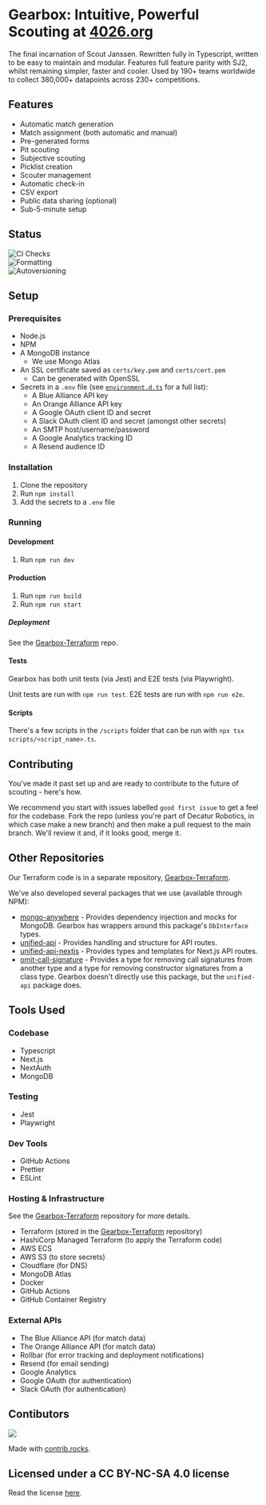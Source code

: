 # Gearbox: Intuitive, Powerful Scouting at [4026.org](https://4026.org)

The final incarnation of Scout Janssen.
Rewritten fully in Typescript, written to be easy to maintain and modular.
Features full feature parity with SJ2, whilst remaining simpler, faster and cooler.
Used by 190+ teams worldwide to collect 380,000+ datapoints across 230+ competitions.

## Features

- Automatic match generation
- Match assignment (both automatic and manual)
- Pre-generated forms
- Pit scouting
- Subjective scouting
- Picklist creation
- Scouter management
- Automatic check-in
- CSV export
- Public data sharing (optional)
- Sub-5-minute setup

## Status

![CI Checks](https://github.com/Decatur-Robotics/Gearbox/actions/workflows/ci.yml/badge.svg)<br/>
![Formatting](https://github.com/Decatur-Robotics/Gearbox/actions/workflows/format.yml/badge.svg)<br/>
![Autoversioning](https://github.com/Decatur-Robotics/Gearbox/actions/workflows/increment_version.yml/badge.svg)

## Setup

### Prerequisites

- Node.js
- NPM
- A MongoDB instance
  - We use Mongo Atlas
- An SSL certificate saved as `certs/key.pem` and `certs/cert.pem`
  - Can be generated with OpenSSL
- Secrets in a `.env` file (see [`environment.d.ts`](environment.d.ts) for a full list):
  - A Blue Alliance API key
  - An Orange Alliance API key
  - A Google OAuth client ID and secret
  - A Slack OAuth client ID and secret (amongst other secrets)
  - An SMTP host/username/password
  - A Google Analytics tracking ID
  - A Resend audience ID

### Installation

1. Clone the repository
1. Run `npm install`
1. Add the secrets to a `.env` file

### Running

#### Development

1. Run `npm run dev`

#### Production

1. Run `npm run build`
1. Run `npm run start`

##### Deployment

See the [Gearbox-Terraform](https://github.com/Decatur-Robotics/Gearbox-Terraform) repo.

#### Tests

Gearbox has both unit tests (via Jest) and E2E tests (via Playwright).

Unit tests are run with `npm run test`.
E2E tests are run with `npm run e2e`.

#### Scripts

There's a few scripts in the `/scripts` folder that can be run with `npx tsx scripts/<script_name>.ts`.

## Contributing

You've made it past set up and are ready to contribute to the future of scouting - here's how.

We recommend you start with issues labelled `good first issue` to get a feel for the codebase. Fork the repo (unless you're part of Decatur Robotics, in which case make a new branch) and then make a pull request to the main branch. We'll review it and, if it looks good, merge it.

## Other Repositories

Our Terraform code is in a separate repository, [Gearbox-Terraform](https://github.com/Decatur-Robotics/Gearbox-Terraform).

We've also developed several packages that we use (available through NPM):

- [mongo-anywhere](https://github.com/Decatur-Robotics/mongo-anywhere) - Provides dependency injection and mocks for MongoDB. Gearbox has wrappers around this package's `DbInterface` types.
- [unified-api](https://github.com/Decatur-Robotics/unified-api) - Provides handling and structure for API routes.
- [unified-api-nextjs](https://github.com/Decatur-Robotics/unified-api-nextjs) - Provides types and templates for Next.js API routes.
- [omit-call-signature](https://github.com/Decatur-Robotics/omit-call-signature) - Provides a type for removing call signatures from another type and a type for removing constructor signatures from a class type. Gearbox doesn't directly use this package, but the `unified-api` package does.

## Tools Used

### Codebase

- Typescript
- Next.js
- NextAuth
- MongoDB

### Testing

- Jest
- Playwright

### Dev Tools

- GitHub Actions
- Prettier
- ESLint

### Hosting & Infrastructure

See the [Gearbox-Terraform](https://github.com/Decatur-Robotics/Gearbox-Terraform) repository for more details.

- Terraform (stored in the [Gearbox-Terraform](https://github.com/Decatur-Robotics/Gearbox-Terraform) repository)
- HashiCorp Managed Terraform (to apply the Terraform code)
- AWS ECS
- AWS S3 (to store secrets)
- Cloudflare (for DNS)
- MongoDB Atlas
- Docker
- GitHub Actions
- GitHub Container Registry

### External APIs

- The Blue Alliance API (for match data)
- The Orange Alliance API (for match data)
- Rollbar (for error tracking and deployment notifications)
- Resend (for email sending)
- Google Analytics
- Google OAuth (for authentication)
- Slack OAuth (for authentication)

## Contibutors

<a href="https://github.com/Decatur-Robotics/Gearbox/graphs/contributors">
  <img src="https://contrib.rocks/image?repo=Decatur-Robotics/Gearbox" />
</a>

Made with [contrib.rocks](https://contrib.rocks).

## Licensed under a CC BY-NC-SA 4.0 license

Read the license [here](LICENSE.md).
